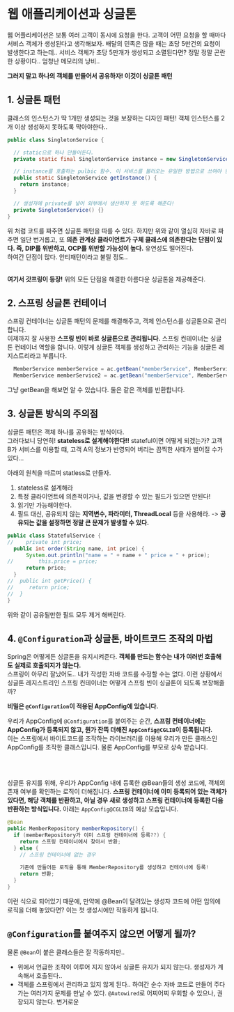 
# 웹 애플리케이션과 싱글톤
웹 어플리케이션은 보통 여러 고객이 동시에 요청을 한다. 고객이 어떤 요청을 할 때마다 서비스 객체가 생성된다고 생각해보자. 배달의 민족은 많을 때는 초당 5만건의 요청이 발생한다고 하는데.. 서비스 객체가 초당 5만개가 생성되고 소멸된다면? 정말 정말 곤란한 상황이다.. 엄청난 메모리의 낭비.. <br>

**그러지 말고 하나의 객체를 만들어서 공유하자! 이것이 싱글톤 패턴**

## 1. 싱글톤 패턴
클래스의 인스턴스가 딱 1개만 생성되는 것을 보장하는 디자인 패턴! 객체 인스턴스를 2개 이상 생성하지 못하도록 막아야한다..

```java
public class SingletonService {

  // static으로 하나 만들어둔다.
  private static final SingletonService instance = new SingletonService();

  // instance를 호출하는 pulbic 함수. 이 서비스를 불러오는 유일한 방법으로 쓰여야 한다.
  public static SingletonService getInstance() {
    return instance;
  }

  // 생성자에 private를 넣어 외부에서 생산하지 못 하도록 해준다!
  private SingletonService() {}
}
```
위 처럼 코드를 짜주면 싱글톤 패턴을 따를 수 있다. 하지만 위와 같이 열심히 자바로 짜주면 일단 번거롭고, 또 **의존 관계상 클라이언트가 구체 클래스에 의존한다는 단점이 있다. 즉, DIP를 위반하고, OCP를 위반할 가능성이 높다.** 유연성도 떨어진다. <br> 하여간 단점이 많다. 안티패턴이라고 불릴 정도.. <br> <br>

**여기서 갓프링이 등장!** 위의 모든 단점을 해결한 아름다운 싱글톤을 제공해준다.

## 2. 스프링 싱글톤 컨테이너
스프링 컨테이너는 싱글톤 패턴의 문제를 해결해주고, 객체 인스턴스를 싱글톤으로 관리합니다. <br> 이제까지 잘 사용한 **스프링 빈이 바로 싱글톤으로 관리됩니다.** 스프링 컨테이너는 싱글톤 컨테이너 역할을 합니다. 이렇게 싱글톤 객체를 생성하고 관리하는 기능을 싱글톤 레지스트리라고 부릅니다.
```java
  MemberService memberService = ac.getBean("memberService", MemberService.class);
  MemberService memberService2 = ac.getBean("memberService", MemberService.class);
```
그냥 getBean을 해보면 알 수 있습니다. 둘은 같은 객체를 반환합니다.

## 3. 싱글톤 방식의 주의점
싱글톤 패턴은 객체 하나를 공유하는 방식이다. <br> 그러다보니 당연히! **stateless로 설계해야한다!!** stateful이면 어떻게 되겠는가? 고객 B가 서비스를 이용할 떄, 고객 A의 정보가 반영되어 버리는 끔찍한 사태가 벌어질 수가 있다... <br> 

아래의 원칙을 따르며 statless로 만들자.
1. stateless로 설계해라
2. 특정 클라이언트에 의존적이거나, 값을 변경할 수 있는 필드가 있으면 안된다!  
3. 읽기만 가능해야한다.
4. 필드 대신, 공유되지 않는 **지역변수, 파라미터, ThreadLocal** 등을 사용해라. -> **공유되는 값을 설정하면 정말 큰 문제가 발생할 수 있다.**


```java
public class StatefulService {
//    private int price;
  public int order(String name, int price) {
      System.out.println("name = " + name + " price = " + price);
//        this.price = price;
      return price;
  }
//  public int getPrice() {
//     return price;
//  }
}
```
위와 같이 공유될만한 필드 모두 제거 해버린다.

## 4. `@Configuration`과 싱글톤, 바이트코드 조작의 마법
Spring은 어떻게든 싱글톤을 유지시켜준다. **객체를 만드는 함수는 내가 여러번 호출해도 실제로 호출되지가 않는다.** <br> 스프링이 아무리 잘났어도.. 내가 작성한 자바 코드를 수정할 수는 없다. 이런 상황에서 싱글톤 레지스트리인 스프링 컨테이너는 어떻게 스프링 빈이 싱글톤이 되도록 보장해줄까? <br>

**비밀은 `@Configuration`이 적용된 AppConfig에 있습니다.** 
<br> 

우리가 AppConfig에 `@Configuration`를 붙여주는 순간, **스프링 컨테이너에는 AppConfig가 등록되지 않고, 뭔가 잔뜩 더해진 `AppConfig@CGLIB`이 등록됩니다.** <br> 이는 스프링에서 바이트코드를 조작하는 라이브러리를 이용해 우리가 만든 클래스인 AppConfig를 조작한 클래스입니다. 물론 AppConfig를 부모로 상속 받습니다.

<br> <br>

싱글톤 유지를 위해, 우리가 AppConfig 내에 등록한 @Bean들의 생성 코드에, 객체의 존재 여부를 확인하는 로직이 더해집니다. **스프링 컨테이너에 이미 등록되어 있는 객체가 있다면, 해당 객체를 반환하고, 아닐 경우 새로 생성하고 스프링 컨테이너에 등록한 다음 반환하는 방식입니다.** 아래는 `AppConfig@CGLIB`의 예상 모습입니다.

```java
@Bean
public MemberRepository memberRepository() {
  if (memberRepository가 이미 스프링 컨테이너에 등록??) {
    return 스프링 컨테이너에서 찾아서 반환; 
  } else {
    // 스프링 컨테이너에 없는 경우
    
    기존에 만들어둔 로직을 통해 MemberRepository를 생성하고 컨테이너에 등록!
    return 반환;
  }
}
```

이런 식으로 되어있기 때문에, 만약에 @Bean이 달려있는 생성자 코드에 어떤 임의에 로직을 더해 놓았다면? 이는 첫 생성시에만 작동하게 됩니다.


## `@Configuration`를 붙여주지 않으면 어떻게 될까?
물론 `@Bean`이 붙은 클래스들은 잘 작동하지만.. 
- 위에서 언급한 조작이 이루어 지지 않아서 싱글톤 유지가 되지 않는다. 생성자가 계속해서 호출된다..
- 객체를 스프링에서 관리하고 있지 않게 된다..
하여간 순수 자바 코드로 만들어 주다가는 여러가지 문제를 만날 수 있다. `@Autowired`로 어찌어찌 우회할 수 있으나, 권장되지 않는다. 번거로운  
